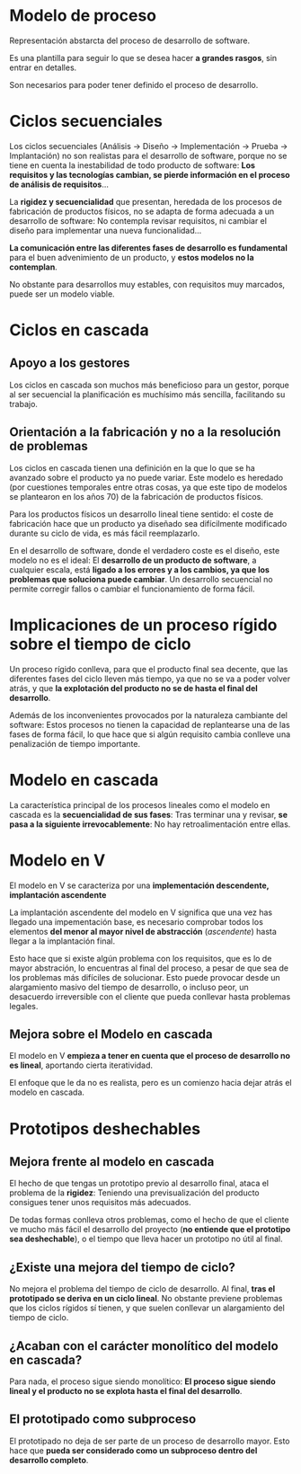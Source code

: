 # Modelo de proceso
Representación abstarcta del proceso de desarrollo de software.

Es una plantilla para seguir lo que se desea hacer **a grandes rasgos**, sin entrar en detalles.

Son necesarios para poder tener definido el proceso de desarrollo.

# Ciclos secuenciales
Los ciclos secuenciales (Análisis -> Diseño -> Implementación -> Prueba -> Implantación) no son realistas para el desarrollo de software, porque no se tiene en cuenta la inestabilidad de todo producto de software: **Los requisitos y las tecnologías cambian, se pierde información en el proceso de análisis de requisitos**...

La **rigidez y secuencialidad** que presentan, heredada de los procesos de fabricación de productos físicos, no se adapta de forma adecuada a un desarrollo de software: No contempla revisar requisitos, ni cambiar el diseño para implementar una nueva funcionalidad...

**La comunicación entre las diferentes fases de desarrollo es fundamental** para el buen advenimiento de un producto, y **estos modelos no la contemplan**.

No obstante para desarrollos muy estables, con requisitos muy marcados, puede ser un modelo viable.

# Ciclos en cascada

## Apoyo a los gestores
Los ciclos en cascada son muchos más beneficioso para un gestor, porque al ser secuencial la planificación es muchísimo más sencilla, facilitando su trabajo.

## Orientación a la fabricación y no a la resolución de problemas
Los ciclos en cascada tienen una definición en la que lo que se ha avanzado sobre el producto ya no puede variar. Este modelo es heredado (por cuestiones temporales entre otras cosas, ya que este tipo de modelos se plantearon en los años 70) de la fabricación de productos físicos.

Para los productos físicos un desarrollo lineal tiene sentido: el coste de fabricación hace que un producto ya diseñado sea difícilmente modificado durante su ciclo de vida, es más fácil reemplazarlo.

En el desarrollo de software, donde el verdadero coste es el diseño, este modelo no es el ideal: El **desarrollo de un producto de software**, a cualquier escala, está **ligado a los errores y a los cambios, ya que los problemas que soluciona puede cambiar**. Un desarrollo secuencial no permite corregir fallos o cambiar el funcionamiento de forma fácil.

# Implicaciones de un proceso rígido sobre el tiempo de ciclo

Un proceso rígido conlleva, para que el producto final sea decente, que las diferentes fases del ciclo lleven más tiempo, ya que no se va a poder volver atrás, y que **la explotación del producto no se de hasta el final del desarrollo**.

Además de los inconvenientes provocados por la naturaleza cambiante del software: Estos procesos no tienen la capacidad de replantearse una de las fases de forma fácil, lo que hace que si algún requisito cambia conlleve una penalización de tiempo importante.

# Modelo en cascada
La característica principal de los procesos lineales como el modelo en cascada es la **secuencialidad de sus fases**: Tras terminar una y revisar, **se pasa a la siguiente irrevocablemente**: No hay retroalimentación entre ellas.

# Modelo en V
El modelo en V se caracteriza por una **implementación descendente, implantación ascendente**

La implantación ascendente del modelo en V significa que una vez has llegado una impementación base, es necesario comprobar todos los elementos **del menor al mayor nivel de abstracción** (*ascendente*) hasta llegar a la implantación final.

Esto hace que si existe algún problema con los requisitos, que es lo de mayor abstración, lo encuentras al final del proceso, a pesar de que sea de los problemas más difíciles de solucionar. Esto puede provocar desde un alargamiento masivo del tiempo de desarrollo, o incluso peor, un desacuerdo irreversible con el cliente que pueda conllevar hasta problemas legales.

## Mejora sobre el Modelo en cascada
El modelo en V **empieza a tener en cuenta que el proceso de desarrollo no es lineal**, aportando cierta iteratividad.

El enfoque que le da no es realista, pero es un comienzo hacia dejar atrás el modelo en cascada.

# Prototipos deshechables
## Mejora frente al modelo en cascada
El hecho de que tengas un prototipo previo al desarrollo final, ataca el problema de la **rigidez**: Teniendo una previsualización del producto consigues tener unos requisitos más adecuados.

De todas formas conlleva otros problemas, como el hecho de que el cliente ve mucho más fácil el desarrollo del proyecto (**no entiende que el prototipo sea deshechable**), o el tiempo que lleva hacer un prototipo no útil al final.

## ¿Existe una mejora del tiempo de ciclo?
No mejora el problema del tiempo de ciclo de desarrollo. Al final, **tras el prototipado se deriva en un ciclo lineal**. No obstante previene problemas que los ciclos rígidos sí tienen, y que suelen conllevar un alargamiento del tiempo de ciclo.

## ¿Acaban con el carácter monolítico del modelo en cascada?
Para nada, el proceso sigue siendo monolítico: **El proceso sigue siendo lineal y el producto no se explota hasta el final del desarrollo**.

## El prototipado como subproceso

El prototipado no deja de ser parte de un proceso de desarrollo mayor. Esto hace que **pueda ser considerado como un subproceso dentro del desarrollo completo**.

